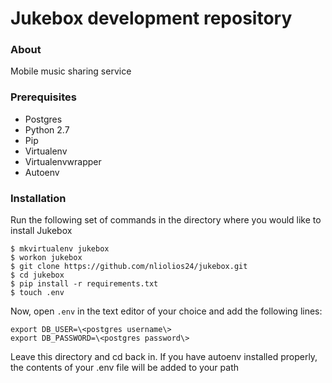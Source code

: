 # Jukebox development repository

### About
Mobile music sharing service

### Prerequisites
* Postgres
* Python 2.7
* Pip
* Virtualenv
* Virtualenvwrapper
* Autoenv

### Installation
Run the following set of commands in the directory where you would like to install Jukebox

```
$ mkvirtualenv jukebox
$ workon jukebox
$ git clone https://github.com/nliolios24/jukebox.git
$ cd jukebox
$ pip install -r requirements.txt
$ touch .env
```

Now, open `.env` in the text editor of your choice and add the following lines:
```
export DB_USER=\<postgres username\>
export DB_PASSWORD=\<postgres password\>
```

Leave this directory and cd back in. If you have autoenv installed properly, the contents of your .env file will be added to your path